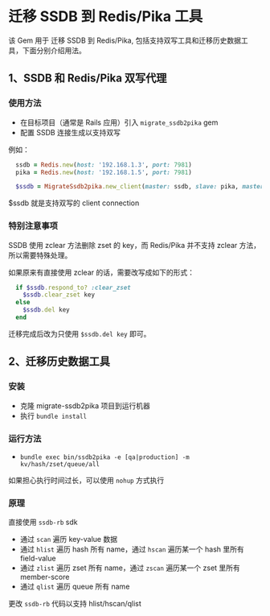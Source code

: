 
# 迁移 SSDB 到 Redis/Pika 工具

该 Gem 用于 迁移 SSDB 到 Redis/Pika, 包括支持双写工具和迁移历史数据工具，下面分别介绍用法。

## 1、SSDB 和 Redis/Pika 双写代理

### 使用方法

* 在目标项目（通常是 Rails 应用）引入 `migrate_ssdb2pika` gem
* 配置 SSDB 连接生成以支持双写

例如：

```ruby
  ssdb = Redis.new(host: '192.168.1.3', port: 7981)
  pika = Redis.new(host: '192.168.1.5', port: 7981)

  $ssdb = MigrateSsdb2pika.new_client(master: ssdb, slave: pika, master_is_ssdb: true)
```

$ssdb 就是支持双写的 client connection

### 特别注意事项

SSDB 使用 zclear 方法删除 zset 的 key，而 Redis/Pika 并不支持 zclear 方法，所以需要特殊处理。

如果原来有直接使用 zclear 的话，需要改写成如下的形式：

```ruby
  if $ssdb.respond_to? :clear_zset
    $ssdb.clear_zset key
  else
    $ssdb.del key
  end
```

迁移完成后改为只使用 `$ssdb.del key` 即可。

## 2、迁移历史数据工具

### 安装

* 克隆 migrate-ssdb2pika 项目到运行机器
* 执行 `bundle install`

### 运行方法

* `bundle exec bin/ssdb2pika -e [qa|production] -m kv/hash/zset/queue/all`

如果担心执行时间过长，可以使用 `nohup` 方式执行

### 原理

直接使用 `ssdb-rb` sdk

* 通过 `scan` 遍历 key-value 数据
* 通过 `hlist` 遍历 hash 所有 name，通过 `hscan` 遍历某一个 hash 里所有 field-value
* 通过 `zlist` 遍历 zset 所有 name，通过 `zscan` 遍历某一个 zset 里所有 member-score
* 通过 `qlist` 遍历 queue 所有 name

更改 `ssdb-rb` 代码以支持 hlist/hscan/qlist
